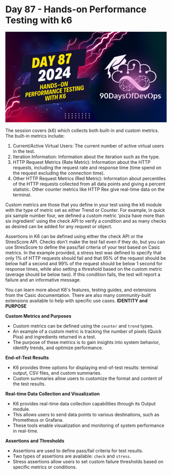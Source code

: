 # Day 87 - Hands-on Performance Testing with k6
[![Watch the video](thumbnails/day87.png)](https://www.youtube.com/watch?v=Jg4GRzRHX9M)

The session covers (k6) which collects both built-in and custom metrics. The built-in metrics include:

1. Current/Active Virtual Users: The current number of active virtual users in the test.
2. Iteration Information: Information about the iteration such as the type.
3. HTTP Request Metrics (Rate Metric): Information about the HTTP requests, including the request rate and response time (time spend on the request excluding the connection time).
4. Other HTTP Request Metrics (Red Metric): Information about percentiles of the HTTP requests collected from all data points and giving a percent statistic. Other counter metrics like HTTP Rex give real-time data on the terminal.

Custom metrics are those that you define in your test using the k6 module with the type of metric set as either Trend or Counter. For example, in quick pix sample number four, we defined a custom metric 'pixza have more than six ingredient' using the check API to verify a condition and as many checks as desired can be added for any request or object.

Assertions in K6 can be defined using either the check API or the StresScore API. Checks don't make the test fail even if they do, but you can use StresScore to define the pass/fail criteria of your test based on Casic metrics. In the example provided, a stress test was defined to specify that only 1% of HTTP requests should fail and that 95% of the request should be below half a second and 99% of the request should be below 1 second for response times, while also setting a threshold based on the custom metric (average should be below two). If this condition fails, the test will report a failure and an informative message.

You can learn more about K6's features, testing guides, and extensions from the Casic documentation. There are also many community-built extensions available to help with specific use cases.
**IDENTITY and PURPOSE**

**Custom Metrics and Purposes**

* Custom metrics can be defined using the `counter` and `trend` types.
* An example of a custom metric is tracking the number of pixels (Quick Pixa) and ingredients returned in a test.
* The purpose of these metrics is to gain insights into system behavior, identify trends, and optimize performance.

**End-of-Test Results**

* K6 provides three options for displaying end-of-test results: terminal output, CSV files, and custom summaries.
* Custom summaries allow users to customize the format and content of the test results.

**Real-time Data Collection and Visualization**

* K6 provides real-time data collection capabilities through its Output module.
* This allows users to send data points to various destinations, such as Prometheus or Grafana.
* These tools enable visualization and monitoring of system performance in real-time.

**Assertions and Thresholds**

* Assertions are used to define pass/fail criteria for test results.
* Two types of assertions are available: `check` and `stress`.
* Stress assertions allow users to set custom failure thresholds based on specific metrics or conditions.
